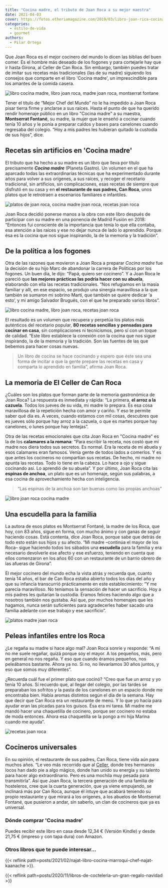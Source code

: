 ```yaml
---
title: "Cocina madre, el tributo de Joan Roca a su mejor maestra"
date: 2021-04-03
cover: https://fotos.etheriamagazine.com/2019/03/libro-joan-rica-cocina-madre.jpg
categories: 
  - estilo-de-vida
  - gourmet
authors: 
  - Pilar Ortega
---
```


Que Joan Roca es el mejor cocinero del mundo lo dicen las biblias del buen comer. Es el hombre más deseado de los fogones y para cortejarle hay que ir hasta Girona, al Celler de Can Roca. Sin embargo, también puedes tratar de imitar sus recetas más tradicionales (las de su madre) siguiendo los consejos que comparte en el libro 'Cocina madre', un imprescindible para los amantes de la comida casera.

![libro cocina madre, libro joan roca, madre joan roca, montserrat fontane](https://fotos.etheriamagazine.com/2019/03/joan-roca-su-madre.jpg "Joan Roca rinde homenaje en el libro a su madre, Montserrat Fontané.")

Tener el título de “Mejor Chef del Mundo” no le ha impedido a Joan Roca pisar tierra 
firme y anclarse a sus raíces. Hasta el punto de que ha querido rendir homenaje público 
en un libro "Cocina madre" a su maestra, **Montserrat Fontané**, su madre, la mujer que 
le enseñó a cocinar cuando tenía 10 años y le ponía a preparar caldos y bases para 
canelones cuando regresaba del colegio. “Hoy a mis padres les hubieran quitado la 
custodia de sus hijos”, dice. 

## Recetas sin artificios en 'Cocina madre'

El tributo que ha hecho a su madre es un libro que lleva por título precisamente 
_**Cocina madre**_ (Planeta Gastro). Un volumen en el que ha aparcado todas las 
extraordinarias técnicas que ha experimentado durante años para volver a sus orígenes, a 
sus raíces, y recoger el recetario tradicional, sin artificios, sin complicaciones, esas 
recetas de siempre que disfrutó en su casa y en **el restaurante de sus padres, Can 
Roca**, unos platos que le retrotraen a escenarios familiares e infantiles. 

![platos de joan roca, cocina madre joan roca, recetas joan roca](https://fotos.etheriamagazine.com/2019/03/libro-platos-joan-roca.jpg "'Arroz de la Montse con mejillones', 'Suquet de pescado' y 'Bacalao con pasas y huevo'.")

Joan Roca decidió ponerse manos a la obra con este libro después de participar con su 
madre en una ponencia de Madrid Fusión en 2018: “Entonces fui consciente de la 
importancia que tenía lo que ella contaba, esa atención a las raíces y ese no dejar 
nunca de lado lo aprendido. Porque ésa es la cocina que nos sigue inspirando, la de la 
memoria y la tradición”. 

## De la política a los fogones

Otra de las razones que movieron a Joan Roca a preparar _Cocina madre_ fue la decisión 
de su hijo Marc de abandonar la carrera de Políticas por los fogones. Un buen día, le 
dijo: “Papá, quiero ser cocinero”. Y a Joan Roca le pareció que **las mejores prácticas 
las podría hacer con su abuela**, elaborando con ella las recetas tradicionales. “Nos 
refugiamos en la masía familiar y allí, en ese espacio, se produjo una sinergia 
maravillosa a la que también se sumaron mi sobrino Martí, que también se quiere dedicar 
‘a esto’, y mi amigo Salvador Brugués, con el que he preparado varios libros”. 

![libro cocina madre, libro joan roca, recetas joan roca](https://fotos.etheriamagazine.com/2019/03/libro-cocina-madre-joan-roca.jpg '"Este libro establece la conexión con la cocina que nos sigue inspirando, la de la memoria y la tradición".')

El resultado es un volumen que recupera y perpetúa los platos más auténticos del 
recetario popular, **80 recetas sencillas y pensadas para cocinar en casa**, sin 
complicaciones ni tecnicismos, pero sí con un toque de calidad. “Este libro establece la 
conexión con la cocina que nos sigue inspirando, la de la memoria y la tradición. Son 
las fuentes de las que bebemos para hacer cosas nuevas. 

> Un libro de cocina se hace cocinando y espero que éste sea una forma de incitar a que la 
> gente prepare las recetas en casa y comparta lo aprendido en familia”, afirma Joan Roca. 

## La memoria de El Celler de Can Roca

¿Cuáles son los platos que forman parte de la memoria gastronómica de Joan Roca? La 
respuesta es inmediata y rápida: “La primera, **el arroz a la cazuela**. Todos los 
jueves de su vida, mi madre lo prepara. Es esa cosa maravillosa de la repetición hecha 
con amor y cariño. Y eso te permite saber qué día es. A veces, cuando estamos con mil 
cosas, descubres que es jueves sólo porque hay arroz a la cazuela, o que es martes 
porque hay canelones, o lunes porque hay lentejas”. 

Otra de las recetas emocionales que cita Joan Roca en "Cocina madre" es la de los 
**calamares a la romana**: “Para escribir la receta, nos costó que mi madre nos diera 
todos sus secretos. Es normal. Era la receta de mi abuela y esos calamares eran famosos. 
Venía gente de todos lados a comerlos. Y es que antes los cocineros no compartían sus 
recetas. De hecho, mi madre no apunta las recetas. Todo lo tiene en la cabeza. Lo hace a 
ojo y sigue cocinando así. Lo aprendió de su abuela”. Y por último, Joan Roca cita las 
**espinas de anchoa**, un plato que es un homenaje, según sus palabras, a esa cocina de 
aprovechamiento hecha con inteligencia. 

> “Las espinas de la anchoa son tan buenas como las propias anchoas” 

![libro joan roca cocina madre](https://fotos.etheriamagazine.com/2019/03/libro-joan-rica-cocina-madre.jpg "Joan Roca posa con su libro 'Cocina Madre'.")

## Una escudella para la familia

La autora de esos platos es Montserrat Fontané, la madre de los Roca, que hoy, con 83 
años, sigue en forma, con mucho ánimo y con ganas de seguir haciendo cosas. Está 
contenta, dice Joan Roca, porque sabe que detrás de todo esto están sus hijos y su 
afecto. “Mi madre –continúa el mayor de los Roca– sigue haciendo todos los sábados una 
**escudella** para la familia y era necesario devolverle ese afecto y ese esfuerzo, 
teniendo en cuenta que ellos comenzaron en los años 60 con un restaurante de un barrio 
obrero de las afueras de Girona”. 

El mejor cocinero del mundo echa la vista atrás y recuerda que, cuanto tenía 14 años, el 
bar de Can Roca estaba abierto todos los días del año y que su infancia transcurrió 
prácticamente en este establecimiento: “Y me parecía maravilloso. No teníamos la 
sensación de hacer un sacrificio. Hoy a mis padres les quitarían la custodia. Éramos 
felices haciendo algo que a nosotros también nos gustaba. Así que, por muchos homenajes 
que les hagamos, nunca serán suficientes para agradecerles haber sacado una familia 
adelante con ese trabajo y ese sacrificio”. 

![platos madre joan roca](https://fotos.etheriamagazine.com/2019/03/torrija-fresas-joan-roca.jpg "Torrija y 'Fresitas con piel de leche'.")

## Peleas infantiles entre los Roca

¿Le regaña su madre si hace algo mal? Joan Roca sonríe y responde: “A mí no me suele 
regañar, quizá porque soy el mayor. A los pequeños, más, pero en general no nos regaña. 
Y eso que cuando éramos pequeños, nos peleábamos bastante. Ahora ya no. Si no, no 
llevaríamos 30 años juntos, y eso que somos muy diferentes”. 

¿Recuerda cuál fue el primer plato que cocinó? “Creo que fue un arroz y yo tenía 10 
años. Sí recuerdo que, al llegar del colegio, por las tardes se preparaban los sofritos 
y la pasta de los canelones en un espacio donde me encontraba bien. Había aromas 
distintos según el día de la semana. Hay que decir que Can Roca era un restaurante de 
menú. Y lo que yo hacía para ayudar eran las picadas para los guisos. Ésa era mi tarea. 
Mi madre me mandó hacer una chaquetilla de cocinero, porque ser cocinero no estaba de 
moda entonces. Ahora esa chaquetilla se la pongo a mi hija Marina cuando me ayuda”. 

![recetas joan roca](https://fotos.etheriamagazine.com/2019/03/portada-cocina-madre-joan-roca.jpg "Portada del libro Cocina Madre.")

## Cocineros universales

En su opinión, el restaurante de sus padres, Can Roca, tiene vida aún para muchos años. 
“Le veo más recorrido que al [Celler](https://cellercanroca.com/), donde tres hermanos 
locos han dado pie a algo mágico, donde han unido su energía y su talento para hacer 
algo extraordinario. Pero es una mochila muy pesada para transmitirla”. Así que Joan 
Roca, la tercera generación de una familia de hosteleros, cree que la cuarta generación, 
que ya viene empujando, se inclinará más por Can Roca, aunque él intuye que acabará 
teniendo su propio restaurante y que mirará a los orígenes, a los abuelos de Montserrat 
Fontané, que pusieron a andar, sin saberlo, un clan de cocineros que ya es universal. 

### Dónde comprar 'Cocina madre'

Puedes recibir este libro en casa desde 12,34 € (Versión Kindle) y desde 21,75 € 
(impreso y con tapa dura) con Amazon. 

<!-- <iframe style="width: 120px; height: 240px;" 
src="https://rcm-eu.amazon-adsystem.com/e/cm?ref=qf_sp_asin_til&amp;t=etheriamagazi-21&amp;m=amazon&amp;o=30&amp;p=8&amp;l=as1&amp;IS1=1&amp;npa=1&amp;asins=8408202189&amp;linkId=4ecabfaba9718f1b780dde4dcfe11762&amp;bc1=ffffff&amp;lt1=_blank&amp;fc1=333333&amp;lc1=0066c0&amp;bg1=ffffff&amp;f=ifr" 
width="300" height="150" frameborder="0" marginwidth="0" marginheight="0" 
scrolling="no">&lt;br /></iframe> --> 

### Otros libros que te puede interesar...

{{< reflink path=posts/2021/02/najat-libro-cocina-marroqui-chef-najat-kaanache >}}. 

{{< reflink path=posts/2020/11/libros-de-cocteleria-un-gran-regalo-navidad >}}
